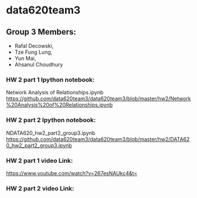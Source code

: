 # data620team3
## Group 3 Members:
- Rafal Decowski, 
- Tze Fung Lung, 
- Yun Mai, 
- Ahsanul Choudhury

### HW 2 part 1 Ipython notebook:
Network Analysis of Relationships.ipynb
https://github.com/data620team3/data620team3/blob/master/hw2/Network%20Analysis%20of%20Relationships.ipynb
### HW 2 part 2 Ipython notebook:
NDATA620_hw2_part2_group3.ipynb
https://github.com/data620team3/data620team3/blob/master/hw2/DATA620_hw2_part2_group3.ipynb
### HW 2 part 1 video Link:
https://www.youtube.com/watch?v=267esNAUkc4&t=
### HW 2 part 2 video Link:
